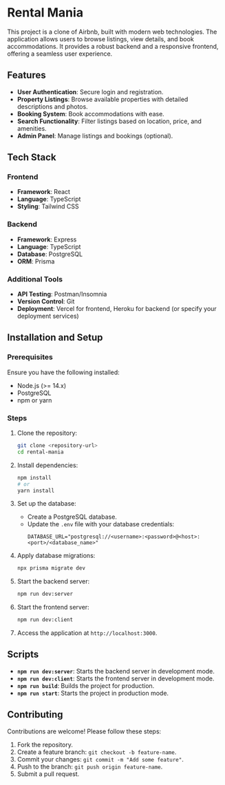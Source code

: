 # Rental Mania

This project is a clone of Airbnb, built with modern web technologies. The application allows users to browse listings, view details, and book accommodations. It provides a robust backend and a responsive frontend, offering a seamless user experience.

## Features
- **User Authentication**: Secure login and registration.
- **Property Listings**: Browse available properties with detailed descriptions and photos.
- **Booking System**: Book accommodations with ease.
- **Search Functionality**: Filter listings based on location, price, and amenities.
- **Admin Panel**: Manage listings and bookings (optional).

## Tech Stack

### Frontend
- **Framework**: React
- **Language**: TypeScript
- **Styling**: Tailwind CSS

### Backend
- **Framework**: Express
- **Language**: TypeScript
- **Database**: PostgreSQL
- **ORM**: Prisma

### Additional Tools
- **API Testing**: Postman/Insomnia
- **Version Control**: Git
- **Deployment**: Vercel for frontend, Heroku for backend (or specify your deployment services)

## Installation and Setup

### Prerequisites
Ensure you have the following installed:
- Node.js (>= 14.x)
- PostgreSQL
- npm or yarn

### Steps
1. Clone the repository:
   ```bash
   git clone <repository-url>
   cd rental-mania
   ```

2. Install dependencies:
   ```bash
   npm install
   # or
   yarn install
   ```

3. Set up the database:
   - Create a PostgreSQL database.
   - Update the `.env` file with your database credentials:
     ```env
     DATABASE_URL="postgresql://<username>:<password>@<host>:<port>/<database_name>"
     ```

4. Apply database migrations:
   ```bash
   npx prisma migrate dev
   ```

5. Start the backend server:
   ```bash
   npm run dev:server
   ```

6. Start the frontend server:
   ```bash
   npm run dev:client
   ```

7. Access the application at `http://localhost:3000`.

## Scripts
- **`npm run dev:server`**: Starts the backend server in development mode.
- **`npm run dev:client`**: Starts the frontend server in development mode.
- **`npm run build`**: Builds the project for production.
- **`npm run start`**: Starts the project in production mode.

## Contributing
Contributions are welcome! Please follow these steps:
1. Fork the repository.
2. Create a feature branch: `git checkout -b feature-name`.
3. Commit your changes: `git commit -m "Add some feature"`.
4. Push to the branch: `git push origin feature-name`.
5. Submit a pull request.

